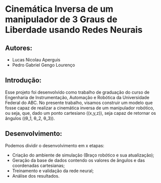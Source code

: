 # Cinemática Inversa de um manipulador de 3 Graus de Liberdade usando Redes Neurais

## Autores:
- Lucas Nicolau Aperguis
- Pedro Gabriel Gengo Lourenço

## Introdução:

Esse projeto foi desenvolvido como trabalho de graduação do curso de Engenharia de Instrumentação, Automação e Robótica da Universidade Federal do ABC. No presente trabalho, visamos construir um modelo que fosse capaz de realizar a cinemática inversa de um manipulador robótico, ou seja, que, dado um ponto cartesiano ((x,y,z)), seja capaz de retornar os ângulos ((θ_1, θ_2, θ_3)).

## Desenvolvimento:

Podemos dividir o desenvolvimento em x etapas:

- Criação do ambiente de simulação (Braço robótico e sua atualização);
- Geração da base de dados contendo os valores de ângulos e das coordenadas cartesianas;
- Treinamento e validação da rede neural;
- Análise dos resultados.